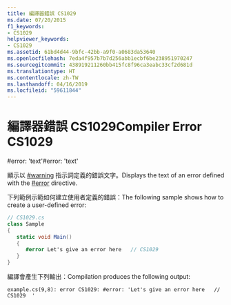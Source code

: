 ```yaml
---
title: 編譯器錯誤 CS1029
ms.date: 07/20/2015
f1_keywords:
- CS1029
helpviewer_keywords:
- CS1029
ms.assetid: 61bd4d44-9bfc-42bb-a9f0-a0683da53640
ms.openlocfilehash: 7eda4f957b7b7d256abb1ecbf6be238951970247
ms.sourcegitcommit: 438919211260bb415fc8f96ca3eabc33cf2d681d
ms.translationtype: HT
ms.contentlocale: zh-TW
ms.lasthandoff: 04/16/2019
ms.locfileid: "59611844"
---
```

# <a name="compiler-error-cs1029"></a><span data-ttu-id="9d643-102">編譯器錯誤 CS1029</span><span class="sxs-lookup"><span data-stu-id="9d643-102">Compiler Error CS1029</span></span>

<span data-ttu-id="9d643-103">\#error: 'text'</span><span class="sxs-lookup"><span data-stu-id="9d643-103">\#error: 'text'</span></span>

<span data-ttu-id="9d643-104">顯示以 [#warning](../../../csharp/language-reference/preprocessor-directives/preprocessor-error.md) 指示詞定義的錯誤文字。</span><span class="sxs-lookup"><span data-stu-id="9d643-104">Displays the text of an error defined with the [#error](../../../csharp/language-reference/preprocessor-directives/preprocessor-error.md) directive.</span></span>

<span data-ttu-id="9d643-105">下列範例示範如何建立使用者定義的錯誤：</span><span class="sxs-lookup"><span data-stu-id="9d643-105">The following sample shows how to create a user-defined error:</span></span>

```csharp
// CS1029.cs
class Sample
{
   static void Main()
   {
      #error Let's give an error here   // CS1029
   }
}
```

<span data-ttu-id="9d643-106">編譯會產生下列輸出：</span><span class="sxs-lookup"><span data-stu-id="9d643-106">Compilation produces the following output:</span></span>

```console
example.cs(9,8): error CS1029: #error: 'Let's give an error here   // CS1029  '
```
